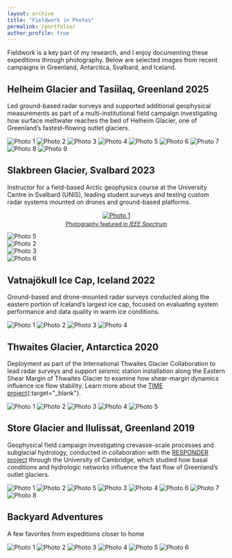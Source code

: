 ```yaml
---
layout: archive
title: "Fieldwork in Photos"
permalink: /portfolio/
author_profile: true
---
```

Fieldwork is a key part of my research, and I enjoy documenting these expeditions through photography. Below are selected images from recent campaigns in Greenland, Antarctica, Svalbard, and Iceland.

## Helheim Glacier and Tasiilaq, Greenland 2025
Led ground-based radar surveys and supported additional geophysical measurements as part of a multi-institutional field campaign investigating how surface meltwater reaches the bed of Helheim Glacier, one of Greenland’s fastest-flowing outlet glaciers.

<div class="masonry-gallery">
  <img src="/images/helheim2025/photo1.png" alt="Photo 1">
  <img src="/images/helheim2025/photo2.png" alt="Photo 2">
  <img src="/images/helheim2025/photo3.png" alt="Photo 3">
  <img src="/images/helheim2025/photo4.png" alt="Photo 4">
  <img src="/images/helheim2025/photo5.png" alt="Photo 5">
  <img src="/images/helheim2025/photo6.png" alt="Photo 6">
  <img src="/images/helheim2025/photo7.png" alt="Photo 7">
  <img src="/images/helheim2025/photo8.png" alt="Photo 8">
  <img src="/images/helheim2025/photo9.png" alt="Photo 9">
</div>

## Slakbreen Glacier, Svalbard 2023
Instructor for a field-based Arctic geophysics course at the University Centre in Svalbard (UNIS), leading student surveys and testing custom radar systems mounted on drones and ground-based platforms.

<div class="masonry-gallery">
  <div style="text-align: center;">
    <a href="https://spectrum.ieee.org/drone-ice-radar" target="_blank" title="As featured in IEEE Spectrum">
      <img src="/images/svalbard2023/photo7.png" alt="Photo 1">
    </a>
    <p style="font-size: 0.9em; margin-top: 4px;">
      <a href="https://spectrum.ieee.org/drone-ice-radar" target="_blank">Photography featured in <em>IEEE Spectrum</em></a>
    </p>
  </div>

  <div><img src="/images/svalbard2023/photo5.png" alt="Photo 5"></div>
  <div><img src="/images/svalbard2023/photo2.png" alt="Photo 2"></div>
  <div><img src="/images/svalbard2023/photo3.png" alt="Photo 3"></div>
  <div><img src="/images/svalbard2023/photo6.png" alt="Photo 6"></div>
</div>

## Vatnajökull Ice Cap, Iceland 2022
Ground-based and drone-mounted radar surveys conducted along the eastern portion of Iceland’s largest ice cap, focused on evaluating system performance and data quality in warm ice conditions.

<div class="masonry-gallery">
  <img src="/images/iceland2022/photo1.png" alt="Photo 1">
  <img src="/images/iceland2022/photo2.png" alt="Photo 2">
  <img src="/images/iceland2022/photo3.png" alt="Photo 3">
  <img src="/images/iceland2022/photo4.png" alt="Photo 4">
</div>

## Thwaites Glacier, Antarctica 2020
Deployment as part of the International Thwaites Glacier Collaboration to lead radar surveys and support seismic station installation along the Eastern Shear Margin of Thwaites Glacier to examine how shear-margin dynamics influence ice flow stability. Learn more about the [TIME project](https://thwaitesglacier.org/projects/time){:target="_blank"}.

<div class="masonry-gallery">
  <img src="/images/antarctica2020/photo1.png" alt="Photo 1">
  <img src="/images/antarctica2020/photo2.png" alt="Photo 2">
  <img src="/images/antarctica2020/photo3.png" alt="Photo 3">
  <img src="/images/antarctica2020/photo4.png" alt="Photo 4">
  <img src="/images/antarctica2020/photo5.png" alt="Photo 5">
</div>


## Store Glacier and Ilulissat, Greenland 2019
Geophysical field campaign investigating crevasse-scale processes and subglacial hydrology, conducted in collaboration with the [RESPONDER project](https://www.erc-responder.eu/) through the University of Cambridge, which studied how basal conditions and hydrologic networks influence the fast flow of Greenland’s outlet glaciers.

<div class="masonry-gallery">
  <img src="/images/greenland2019/photo1.png" alt="Photo 1">
  <img src="/images/greenland2019/photo2.png" alt="Photo 2">
  <img src="/images/greenland2019/photo5.png" alt="Photo 5">
  <img src="/images/greenland2019/photo3.png" alt="Photo 3">
  <img src="/images/greenland2019/photo4.png" alt="Photo 4">
  <img src="/images/greenland2019/photo6.png" alt="Photo 6">
  <img src="/images/greenland2019/photo7.png" alt="Photo 7">
  <img src="/images/greenland2019/photo8.png" alt="Photo 8">
</div>


## Backyard Adventures
A few favorites from expeditions closer to home

<div class="masonry-gallery">
  <img src="/images/backyard/photo1.png" alt="Photo 1">
  <img src="/images/backyard/photo2.png" alt="Photo 2">
  <img src="/images/backyard/photo3.png" alt="Photo 3">
  <img src="/images/backyard/photo4.png" alt="Photo 4">
  <img src="/images/backyard/photo5.png" alt="Photo 5">
  <img src="/images/backyard/photo6.png" alt="Photo 6">
</div>
